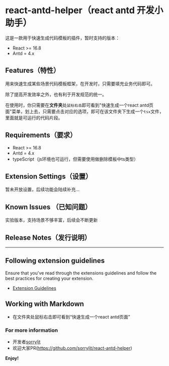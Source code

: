 # react-antd-helper（react antd 开发小助手）

这是一款用于快速生成代码模板的插件，暂时支持的版本：

- React >= 16.8
- Antd = 4.x

## Features（特性）

用来快速生成某些场景代码模板框架，在开发时，只需要填充业务代码即可。

除了提高开发效率之外，也有利于开发规范的统一。

在使用时，你只需要在**文件夹**处`鼠标右击`即可看到"快速生成一个react antd页面"菜单，划上去，只需要点击对应的选项，即可在该文件夹下生成一个`tsx`文件，里面就是可运行的代码片段。

## Requirements（要求）

- React >= 16.8
- Antd = 4.x
- typeScript（js环境也可运行，但需要使用做删除模板中ts类型）

## Extension Settings（设置）

暂未开放设置，后续功能会陆续补充...

## Known Issues （已知问题）

实验版本，支持场景不够丰富，后续会不断更新

## Release Notes（发行说明）


-----------------------------------------------------------------------------------------------------------

## Following extension guidelines

Ensure that you've read through the extensions guidelines and follow the best practices for creating your extension.

* [Extension Guidelines](https://code.visualstudio.com/api/references/extension-guidelines)

## Working with Markdown

* 在文件夹处鼠标右击即可看到“快速生成一个react antd页面”

### For more information

- 开发者[sorryljt](https://github.com/sorryljt)
- 欢迎大家PR(https://github.com/sorryljt/react-antd-helper)

**Enjoy!**
